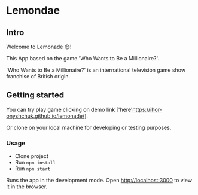 # Lemondae
## Intro

Welcome to Lemonade :blush:!

This App based on the game 'Who Wants to Be a Millionaire?'.

'Who Wants to Be a Millionaire?' is an international television game show franchise of British origin.


## Getting started
You can try play game clicking on demo link ['here'https://ihor-onyshchuk.github.io/lemonade/].

Or clone on your local machine for developing or testing purposes.

### Usage
* Clone project
* Run `npm install`
* Run `npm start`

Runs the app in the development mode.
Open [http://localhost:3000](http://localhost:3000) to view it in the browser.

